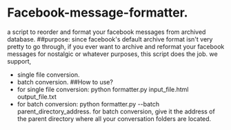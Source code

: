 # Facebook-message-formatter.
a script to reorder and format your facebook messages from archived database.
##purpose:
since facebook's default archive format isn't very pretty to go through, if you ever want to archive and reformat your facebook messages for nostalgic or whatever purposes, this script does the job.
we support,
* single file conversion.
* batch conversion.
##How to use?
* for single file conversion: python formatter.py input_file.html output_file.txt
* for batch conversion: python formatter.py --batch parent_directory_address.
for batch conversion, give it the address of the parent directory where all your conversation folders are located.
